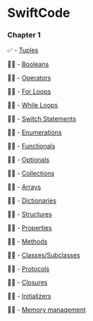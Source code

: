 # SwiftCode

### Chapter 1

 ✅  - [Tuples](SwiftyButton.md)

🧑‍💻 - [Booleans](SwiftyButton.md) 

🧑‍💻 - [Operators](SwiftyButton.md)

🧑‍💻 - [For Loops](SwiftyButton.md)

🧑‍💻 - [While Loops](SwiftyButton.md)

🧑‍💻 - [Switch Statements](SwiftyButton.md)

🧑‍💻 - [Enumerations](SwiftyButton.md)

🧑‍💻 - [Functionals](SwiftyButton.md)

🧑‍💻 - [Optionals](SwiftyButton.md)

🧑‍💻 - [Collections](SwiftyButton.md)

🧑‍💻 - [Arrays](SwiftyButton.md)

🧑‍💻 - [Dictionaries](SwiftyButton.md)

🧑‍💻 - [Structures](SwiftyButton.md)

🧑‍💻 - [Properties](SwiftyButton.md)

🧑‍💻 - [Methods](SwiftyButton.md)

🧑‍💻 - [Classes/Subclasses](SwiftyButton.md)

🧑‍💻 - [Protocols](SwiftyButton.md)

🧑‍💻 - [Closures](SwiftyButton.md)

🧑‍💻 - [Initializers](SwiftyButton.md)

🧑‍💻 - [Memory management](SwiftyButton.md)

